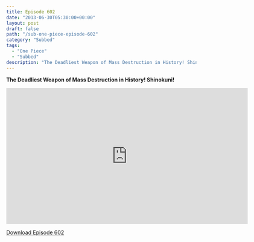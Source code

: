 ```yaml
---
title: Episode 602
date: "2013-06-30T05:30:00+00:00"
layout: post
draft: false
path: "/sub-one-piece-episode-602"
category: "Subbed"
tags:
  - "One Piece"
  - "Subbed"
description: "The Deadliest Weapon of Mass Destruction in History! Shinokuni!"
---
```


**The Deadliest Weapon of Mass Destruction in History! Shinokuni!**

<iframe width="640" height="360" src="https://www.rapidvideo.com/e/G6FRPFPJ4C" frameborder="0" marginwidth=0 marginheight=0 scrolling=no allowfullscreen></iframe>

<a href="http://ouo.io/qs/eCodkFEQ?s=https://rapidvid.to/d/https://www.rapidvideo.com/e/G6FRPFPJ4C">Download Episode 602</a>
